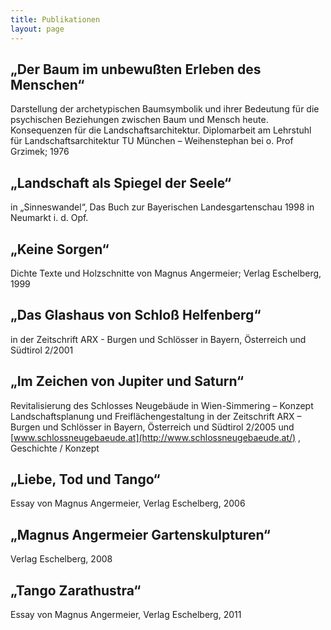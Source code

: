 ```yaml
---
title: Publikationen
layout: page
---
```



## „Der Baum im unbewußten Erleben des Menschen“

Darstellung der archetypischen Baumsymbolik und ihrer Bedeutung für die psychischen Beziehungen zwischen Baum und Mensch heute. Konsequenzen für die Landschaftsarchitektur.
Diplomarbeit am Lehrstuhl für Landschaftsarchitektur TU München – Weihenstephan bei o. Prof Grzimek; 1976

## „Landschaft als Spiegel der Seele“

in „Sinneswandel“, Das Buch zur Bayerischen Landesgartenschau 1998 in Neumarkt i. d. Opf.

## „Keine Sorgen“

Dichte Texte und Holzschnitte von Magnus Angermeier; Verlag Eschelberg, 1999

## „Das Glashaus von Schloß Helfenberg“

in der Zeitschrift ARX - Burgen und Schlösser in Bayern, Österreich und Südtirol 2/2001

## „Im Zeichen von Jupiter und Saturn“
Revitalisierung des Schlosses Neugebäude in Wien-Simmering – Konzept Landschaftsplanung und Freiflächengestaltung 
in der Zeitschrift ARX – Burgen und Schlösser in Bayern, Österreich und Südtirol 2/2005 und
[www.schlossneugebaeude.at](http://www.schlossneugebaeude.at/) , Geschichte / Konzept

## „Liebe, Tod und Tango“

Essay von Magnus Angermeier, Verlag Eschelberg, 2006

## „Magnus Angermeier Gartenskulpturen“

Verlag Eschelberg, 2008

## „Tango Zarathustra“

Essay von Magnus Angermeier, Verlag Eschelberg, 2011
